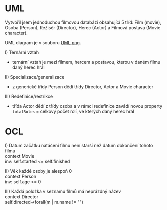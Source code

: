 # UML

Vytvořil jsem jednoduchou filmovou databázi obsahující 5 tříd: Film (movie), Osoba (Person), Režisér (Director), Herec (Actor) a Filmová postava (Movie character).

UML diagram je v souboru [UML.png](UML.png).

I) Ternární vztah
- ternární vztah je mezi filmem, hercem a postavou, kterou v daném filmu daný herec hrál

II) Specializace/generalizace
- z generické třídy Person dědí třídy Director, Actor a Movie character

III) Redefinice/restrikce
- třída Actor dědí z třídy osoba a v rámci redefinice zavádí novou property `totalRoles` = celkový počet rolí, ve kterých daný herec hrál

# OCL

I) Datum začátku natáčení filmu není starší než datum dokončení tohoto filmu \
context Movie \
inv: self.started <= self.finished

II) Věk každé osoby je alespoň 0 \
context Person \
inv: self.age >= 0

III) Každá položka v seznamu filmů má neprázdný název \
context Director \
self.directed->forall(m | m.name != "")